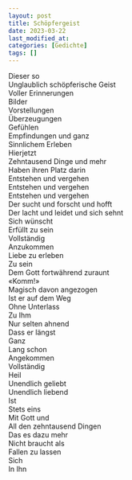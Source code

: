 ```yaml
---
layout: post
title: Schöpfergeist
date: 2023-03-22
last_modified_at:
categories: [Gedichte]
tags: []
---
```


Dieser so  
Unglaublich schöpferische Geist  
Voller Erinnerungen  
Bilder  
Vorstellungen  
Überzeugungen  
Gefühlen  
Empfindungen und ganz  
Sinnlichem Erleben  
Hierjetzt  
Zehntausend Dinge und mehr  
Haben ihren Platz darin  
Entstehen und vergehen  
Entstehen und vergehen  
Entstehen und vergehen  
Der sucht und forscht und hofft  
Der lacht und leidet und sich sehnt  
Sich wünscht  
Erfüllt zu sein  
Vollständig  
Anzukommen  
Liebe zu erleben  
Zu sein  
Dem Gott fortwährend zuraunt  
«Komm!»  
Magisch davon angezogen  
Ist er auf dem Weg  
Ohne Unterlass  
Zu Ihm  
Nur selten ahnend  
Dass er längst  
Ganz  
Lang schon  
Angekommen  
Vollständig  
Heil  
Unendlich geliebt  
Unendlich liebend  
Ist  
Stets eins  
Mit Gott und  
All den zehntausend Dingen  
Das es dazu mehr  
Nicht braucht als  
Fallen zu lassen  
Sich  
In Ihn